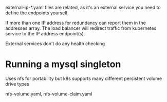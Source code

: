 external-ip-\*.yaml files are related, as it's an external service you need to define the endpoints yourself.

If more than one IP address for redundancy can report them in the addresses array. The load balancer will redirect traffic
from kubernetes service to the IP address endpoint(s).

External services don't do any health checking

# Running a mysql singleton

Uses nfs for portability but k8s supports many different persistent volume drive types

nfs-volume.yaml, nfs-volume-claim.yaml
